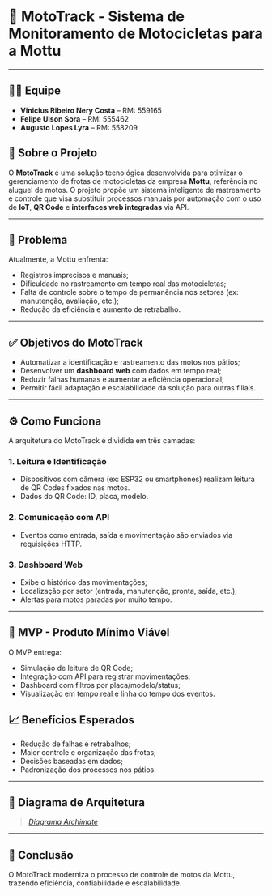 # 🛵 MotoTrack - Sistema de Monitoramento de Motocicletas para a Mottu

---

## 👨‍💻 Equipe

- **Vinicius Ribeiro Nery Costa** – RM: 559165  
- **Felipe Ulson Sora** – RM: 555462  
- **Augusto Lopes Lyra** – RM: 558209  

## 📌 Sobre o Projeto

O **MotoTrack** é uma solução tecnológica desenvolvida para otimizar o gerenciamento de frotas de motocicletas da empresa **Mottu**, referência no aluguel de motos. O projeto propõe um sistema inteligente de rastreamento e controle que visa substituir processos manuais por automação com o uso de **IoT**, **QR Code** e **interfaces web integradas** via API.

---

## 🚨 Problema

Atualmente, a Mottu enfrenta:

- Registros imprecisos e manuais;
- Dificuldade no rastreamento em tempo real das motocicletas;
- Falta de controle sobre o tempo de permanência nos setores (ex: manutenção, avaliação, etc.);
- Redução da eficiência e aumento de retrabalho.

---

## ✅ Objetivos do MotoTrack

- Automatizar a identificação e rastreamento das motos nos pátios;
- Desenvolver um **dashboard web** com dados em tempo real;
- Reduzir falhas humanas e aumentar a eficiência operacional;
- Permitir fácil adaptação e escalabilidade da solução para outras filiais.

---

## ⚙️ Como Funciona

A arquitetura do MotoTrack é dividida em três camadas:

### 1. Leitura e Identificação  
- Dispositivos com câmera (ex: ESP32 ou smartphones) realizam leitura de QR Codes fixados nas motos.  
- Dados do QR Code: ID, placa, modelo.

### 2. Comunicação com API  
- Eventos como entrada, saída e movimentação são enviados via requisições HTTP.

### 3. Dashboard Web  
- Exibe o histórico das movimentações;  
- Localização por setor (entrada, manutenção, pronta, saída, etc.);  
- Alertas para motos paradas por muito tempo.

---

## 🧪 MVP - Produto Mínimo Viável

O MVP entrega:

- Simulação de leitura de QR Code;
- Integração com API para registrar movimentações;
- Dashboard com filtros por placa/modelo/status;
- Visualização em tempo real e linha do tempo dos eventos.

## 📈 Benefícios Esperados

- Redução de falhas e retrabalhos;
- Maior controle e organização das frotas;
- Decisões baseadas em dados;
- Padronização dos processos nos pátios.

---

## 🧩 Diagrama de Arquitetura

> *[Diagrama Archimate](‪Diagrama.png)*



---

## 🏁 Conclusão

O MotoTrack moderniza o processo de controle de motos da Mottu, trazendo eficiência, confiabilidade e escalabilidade.  
